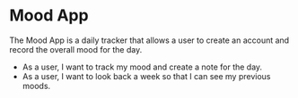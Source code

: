 # Mood App

The Mood App is a daily tracker that allows a user to create an account and record the overall mood for the day.

* As a user, I want to track my mood and create a note for the day.
* As a user, I want to look back a week so that I can see my previous moods.

